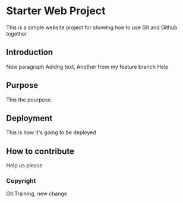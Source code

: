 # Starter Web Project

This is a simple website project for showing hoe to use Git and Github together

## Introduction

New paragraph Adidng text, Another from my feature branch
Help

## Purpose

This the pourpose.  

## Deployment

This is how it's going to be deployed

## How to contribute

Help us please

### Copyright

Git.Training. new change